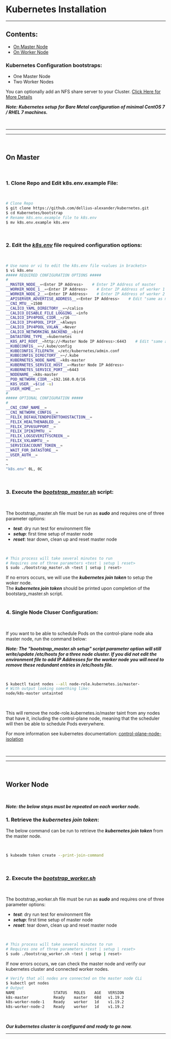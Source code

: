 # Kubernetes Installation

---
## Contents:

* [On Master Node](#Master_Node)
* [On Worker Node](#Worker_Node)

### Kubernetes Configuration bootstraps:
   - One Master Node
   - Two Worker Nodes
   
You can optionally add an NFS share server to your Cluster.  [Click Here for More Details](NFS_README.md)
    
***Note: Kubernetes setup for Bare Metal configuration of minimal CentOS 7 / RHEL 7 machines.***

<br/>

---
---

<br/>

## <h2 id="Master_Node">On Master</h2>

<br/>

### 1. Clone Repo and Edit k8s.env.example File:

<br/>

<div sytle="background-color:black;">

```Bash
# Clone Repo
$ git clone https://github.com/dellius-alexander/kubernetes.git
$ cd Kubernetes/bootstrap
# Rename k8s.env.example file to k8s.env
$ mv k8s.env.example k8s.env
```

</div>



<br/>

### 2. Edit the [***k8s.env***](bootstrap/k8s.env.example) file required configuration options:
<br/>

<div class="background-plane">


```Bash
# Use nano or vi to edit the k8s.env file <values in brackets>
$ vi k8s.env
##### REQUIRED CONFIGURATION OPTIONS #####
#
__MASTER_NODE__=<Enter IP Address>    # Enter IP Address of master
__WORKER_NODE_1__=<Enter IP Address>    # Enter IP Address of worker 1
__WORKER_NODE_2__=<Enter IP Address>    # Enter IP Address of worker 2
__APISERVER_ADVERTISE_ADDRESS__=<Enter IP Address>    # Edit "same as master node"
__CNI_MTU__=1500
__CALICO_YAML_DIRECTORY__=~/calico
__CALICO_DISABLE_FILE_LOGGING__=info
__CALICO_IPV4POOL_CIDR__=/16
__CALICO_IPV4POOL_IPIP__=Always
__CALICO_IPV4POOL_VXLAN__=Never
__CALICO_NETWORKING_BACKEND__=bird
__DATASTORE_TYPE__=kubernetes
__K8S_API_ROOT__=http://<Master Node IP Address>:6443    # Edit "same as master node"
__KUBECONFIG__=~/.kube/config
__KUBECONFIG_FILEPATH__=/etc/kubernetes/admin.conf
__KUBECONFIG_DIRECTORY__=~/.kube
__KUBERNETES_NODE_NAME__=k8s-master
__KUBERNETES_SERVICE_HOST__=<Master Node IP Address>
__KUBERNETES_SERVICE_PORT__=6443
__NODENAME__=k8s-master
__POD_NETWORK_CIDR__=192.168.0.0/16
__K8S_USER__=$(id -u)
__USER_HOME__=~
#
##### OPTIONAL CONFIGURATION #####
#
__CNI_CONF_NAME__=
__CNI_NETWORK_CONFIG__=
__FELIX_DEFAULTENDPOINTTOHOSTACTION__=
__FELIX_HEALTHENABLED__=
__FELIX_IPV6SUPPORT__=
__FELIX_IPINIPMTU__=
__FELIX_LOGSEVERITYSCREEN__=
__FELIX_VXLANMTU__=
__SERVICEACCOUNT_TOKEN__=
__WAIT_FOR_DATASTORE__=
__USER_AUTH__=
~
~
"k8s.env" 0L, 0C
```

</div>

<br/>

### 3. Execute the [***bootstrap_master.sh***](bootstrap/bootstrap_master.sh) script:
<br/>

The bootstrap_master.sh file must be run as ***sudo*** and requires one of three parameter options:
* ***test***: dry run test for environment file
* ***setup***: first time setup of master node
* ***reset***: tear down, clean up and reset master node
<br/>

<div class="background-plane">

```Bash
# This process will take several minutes to run
# Requires one of three parameters <test | setup | reset>
$ sudo ./bootstrap_master.sh <test | setup | reset>
```

</div>



If no errors occurs, we will use the ***kubernetes join token***  to setup the woker node.<br/>
The ***kubernetes join token*** should be printed upon completion of the bootstarp_master.sh script.  
<br/>

### 4. Single Node Cluser Configuration:
<br/>

If you want to be able to schedule Pods on the control-plane node aka master node, run the command below:

***Note: The "bootstrap_master.sh setup" script parameter option will still write/update /etc/hosts for a three node cluster.  If you did not edit the environment file to add IP Addresses for the worker node you will need to remove these redundant entries in /etc/hosts file.***

<br/>

<div class="background-plane">

```bash
$ kubectl taint nodes --all node-role.kubernetes.io/master-
# With output looking something like:
node/k8s-master untainted
```

</div>

<br/>

This will remove the node-role.kubernetes.io/master taint from any nodes that have it, including the control-plane node, meaning that the scheduler will then be able to schedule Pods everywhere.

For more information see kubernetes documentation: [control-plane-node-isolation](https://kubernetes.io/docs/setup/production-environment/tools/kubeadm/create-cluster-kubeadm/#control-plane-node-isolation)

<br/>

---
---

<br/>

## <h2 id="Worker_Node">Worker Node</h2>
<br/>

***Note: the below steps must be repeated on each worker node.***

### 1. Retrieve the ***kubernetes join token***:

The below command can be run to retrieve the ***kubernetes join token*** from the master node.

<br/>

<div class="background-plane">

```Bash
$ kubeadm token create --print-join-command
```

</div>



<br/>

### 2. Execute the [***bootstrap_worker.sh***](bootstrap/bootstrap_worker.sh) 

<br/>

The bootstrap_worker.sh file must be run as ***sudo*** and requires one of three parameter options:
* ***test***: dry run test for environment file
* ***setup***: first time setup of master node
* ***reset***: tear down, clean up and reset master node

<br/>

<div class="background-plane">

```Bash
# This process will take several minutes to run
# Requires one of three parameters <test | setup | reset>
$ sudo ./bootstrap_worker.sh <test | setup | reset>
```

</div>


If now errors occurs, we can check the master node and verify our kubernetes cluster and connected worker nodes.

<div class="background-plane">

```Bash
# Verify that all nodes are connected on the master node CLi
$ kubectl get nodes
# Output
NAME                 STATUS   ROLES    AGE   VERSION
k8s-master           Ready    master   68d   v1.19.2
k8s-worker-node-1    Ready    worker   1d    v1.19.2
k8s-worker-node-2    Ready    worker   1d    v1.19.2
```
</div>

<br/>

***Our kubernetes cluster is configured and ready to go now.***
<br/>

---
